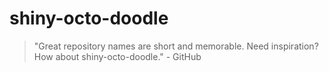 # shiny-octo-doodle

> "Great repository names are short and memorable. Need inspiration? How about shiny-octo-doodle." - GitHub
